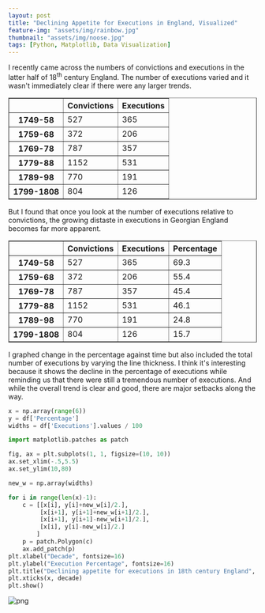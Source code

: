 ```yaml
---
layout: post
title: "Declining Appetite for Executions in England, Visualized"
feature-img: "assets/img/rainbow.jpg"
thumbnail: "assets/img/noose.jpg"
tags: [Python, Matplotlib, Data Visualization]
---
```


I recently came across the numbers of convictions and executions in the latter half of 18<sup>th</sup> century England. The number of executions varied and it wasn't immediately clear if there were any larger trends.


<div>
<style scoped>
    .dataframe tbody tr th:only-of-type {
        vertical-align: middle;
    }

    .dataframe tbody tr th {
        vertical-align: top;
    }

    .dataframe thead th {
        text-align: right;
    }
</style>
<table border="1" class="dataframe">
  <thead>
    <tr style="text-align: right;">
      <th></th>
      <th>Convictions</th>
      <th>Executions</th>
    </tr>
  </thead>
  <tbody>
    <tr>
      <th>1749-58</th>
      <td>527</td>
      <td>365</td>
    </tr>
    <tr>
      <th>1759-68</th>
      <td>372</td>
      <td>206</td>
    </tr>
    <tr>
      <th>1769-78</th>
      <td>787</td>
      <td>357</td>
    </tr>
    <tr>
      <th>1779-88</th>
      <td>1152</td>
      <td>531</td>
    </tr>
    <tr>
      <th>1789-98</th>
      <td>770</td>
      <td>191</td>
    </tr>
    <tr>
      <th>1799-1808</th>
      <td>804</td>
      <td>126</td>
    </tr>
  </tbody>
</table>
</div>



But I found that once you look at the number of executions relative to convictions, the growing distaste in executions in Georgian England becomes far more apparent.


<div>
<style scoped>
    .dataframe tbody tr th:only-of-type {
        vertical-align: middle;
    }

    .dataframe tbody tr th {
        vertical-align: top;
    }

    .dataframe thead th {
        text-align: right;
    }
</style>
<table border="1" class="dataframe">
  <thead>
    <tr style="text-align: right;">
      <th></th>
      <th>Convictions</th>
      <th>Executions</th>
      <th>Percentage</th>
    </tr>
  </thead>
  <tbody>
    <tr>
      <th>1749-58</th>
      <td>527</td>
      <td>365</td>
      <td>69.3</td>
    </tr>
    <tr>
      <th>1759-68</th>
      <td>372</td>
      <td>206</td>
      <td>55.4</td>
    </tr>
    <tr>
      <th>1769-78</th>
      <td>787</td>
      <td>357</td>
      <td>45.4</td>
    </tr>
    <tr>
      <th>1779-88</th>
      <td>1152</td>
      <td>531</td>
      <td>46.1</td>
    </tr>
    <tr>
      <th>1789-98</th>
      <td>770</td>
      <td>191</td>
      <td>24.8</td>
    </tr>
    <tr>
      <th>1799-1808</th>
      <td>804</td>
      <td>126</td>
      <td>15.7</td>
    </tr>
  </tbody>
</table>
</div>



I graphed change in the percentage against time but also included the total number of executions by varying the line thickness. I think it's interesting because it shows the decline in the percentage of executions while reminding us that there were still a tremendous number of executions. And while the overall trend is clear and good, there are major setbacks along the way.


```python
x = np.array(range(6))
y = df['Percentage']
widths = df['Executions'].values / 100
```


```python
import matplotlib.patches as patch

fig, ax = plt.subplots(1, 1, figsize=(10, 10))
ax.set_xlim(-.5,5.5)
ax.set_ylim(10,80)

new_w = np.array(widths)

for i in range(len(x)-1):
    c = [[x[i], y[i]+new_w[i]/2.],
         [x[i+1], y[i+1]+new_w[i+1]/2.],
         [x[i+1], y[i+1]-new_w[i+1]/2.],
         [x[i], y[i]-new_w[i]/2.]
        ]
    p = patch.Polygon(c)
    ax.add_patch(p)
plt.xlabel("Decade", fontsize=16)
plt.ylabel("Execution Percentage", fontsize=16)
plt.title("Declining appetite for executions in 18th century England", fontsize=18)
plt.xticks(x, decade)
plt.show()
```


![png]({{site.baseurl}}/assets/img/2016-08-12-Declining-Executions-in-England_files/2016-08-12-Declining-Executions-in-England_10_0.png)

